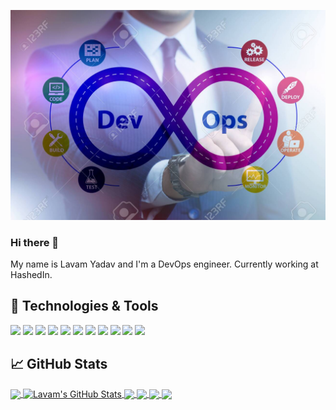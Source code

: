 [![Header](https://github.com/LavamYadav/LavamYadav/blob/main/devops.jpg)](https://github.com/)
### Hi there 👋
My name is Lavam Yadav and I'm a DevOps engineer. Currently working at HashedIn.

## 🔧 Technologies & Tools
![](https://img.shields.io/badge/OS-Linux-informational?style=flat&logo=linux&logoColor=white&color=2bbc8a)
![](https://img.shields.io/badge/VS-Code-informational?style=flat&logo=intellij-idea&logoColor=white&color=2bbc8a)
![](https://img.shields.io/badge/Code-Python-informational?style=flat&logo=python&logoColor=white&color=2bbc8a)
![](https://img.shields.io/badge/Code-C-informational?style=flat&logo=javascript&logoColor=white&color=2bbc8a)
![](https://img.shields.io/badge/Code-Java-informational?style=flat&logo=go&logoColor=white&color=2bbc8a)
![](https://img.shields.io/badge/Shell-Bash-informational?style=flat&logo=gnu-bash&logoColor=white&color=2bbc8a)
![](https://img.shields.io/badge/Tools-Ansible-informational?style=flat&logo=postgresql&logoColor=white&color=2bbc8a)
![](https://img.shields.io/badge/Tools-Docker-informational?style=flat&logo=docker&logoColor=white&color=2bbc8a)
![](https://img.shields.io/badge/Tools-Jenkins-informational?style=flat&logo=kubernetes&logoColor=white&color=2bbc8a)
![](https://img.shields.io/badge/Tools-GIT-informational?style=flat&logo=red-hat-open-shift&logoColor=white&color=2bbc8a)
![](https://img.shields.io/badge/Cloud-AWS-informational?style=flat&logo=digitalocean&logoColor=white&color=2bbc8a)

## &#x1f4c8; GitHub Stats

<a href="https://github.com/LavamYadav/LavamYadav">
  <img align="center" src="https://github-readme-stats.vercel.app/api/top-langs/?username=LavamYadav&hide=java,html&title_color=ffffff&text_color=c9cacc&icon_color=2bbc8a&bg_color=1d1f21" />
</a>

<a href="https://github.com/LavamYadav/LavamYadav">
  <img align="center" src="https://github-readme-stats.vercel.app/api?username=LavamYadav&show_icons=true&line_height=27&count_private=true&title_color=ffffff&text_color=c9cacc&icon_color=2bbc8a&bg_color=1d1f21" alt="Lavam's GitHub Stats" />
</a>

<a href="https://github.com/LavamYadav/FlightManagementSystemGateway">
  <img align="center" src="https://github-readme-stats.vercel.app/api/pin/?username=LavamYadav&repo=FlightManagementSystemGateway&title_color=ffffff&text_color=c9cacc&icon_color=2bbc8a&bg_color=1d1f21" />
</a>


<a href="https://github.com/LavamYadav/AirportService">
  <img align="center" src="https://github-readme-stats.vercel.app/api/pin/?username=LavamYadav&repo=AirportService&title_color=ffffff&text_color=c9cacc&icon_color=2bbc8a&bg_color=1d1f21" />
</a>  

<a href="https://github.com/LavamYadav/FlightManagementSystemGateway">
  <img align="center" src="https://github-readme-stats.vercel.app/api/pin/?username=LavamYadav&repo=FlightManagementSystemGateway&title_color=ffffff&text_color=c9cacc&icon_color=2bbc8a&bg_color=1d1f21" />
</a>

<a href="https://github.com/LavamYadav/ScheduleFlightService">
  <img align="center" src="https://github-readme-stats.vercel.app/api/pin/?username=LavamYadav&repo=ScheduleFlightService&title_color=ffffff&text_color=c9cacc&icon_color=2bbc8a&bg_color=1d1f21" />
</a>

<!--
**LavamYadav/LavamYadav** is a ✨ _special_ ✨ repository because its `README.md` (this file) appears on your GitHub profile.

Here are some ideas to get you started:

- 🔭 I’m currently working on ...
- 🌱 I’m currently learning ...
- 👯 I’m looking to collaborate on ...
- 🤔 I’m looking for help with ...
- 💬 Ask me about ...
- 📫 How to reach me: ...
- 😄 Pronouns: ...
- ⚡ Fun fact: ...
-->
